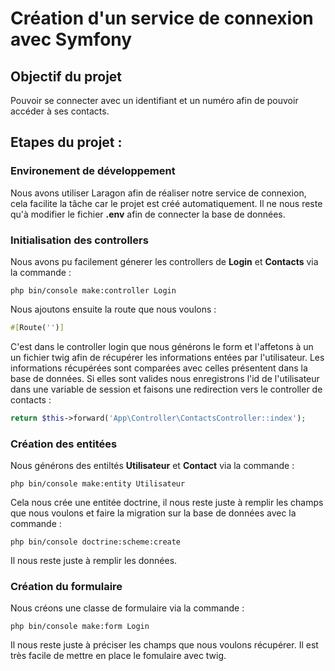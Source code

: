# Création d'un service de connexion avec Symfony

## Objectif du projet
Pouvoir se connecter avec un identifiant et un numéro afin de pouvoir accéder à ses contacts. 

## Etapes du projet :

### Environement de développement
Nous avons utiliser Laragon afin de réaliser notre service de connexion, cela facilite la tâche car le projet est créé automatiquement. Il ne nous reste qu'à modifier le fichier **.env** afin de connecter la base de données.

### Initialisation des controllers
Nous avons pu facilement génerer les controllers de **Login** et **Contacts** via la commande :
```shell
php bin/console make:controller Login
```
Nous ajoutons ensuite la route que nous voulons :
```php
#[Route('')]
```
C'est dans le controller login que nous générons le form et l'affetons à un un fichier twig afin de récupérer les informations entées par l'utilisateur.
Les informations récupérées sont comparées avec celles présentent dans la base de données.
Si elles sont valides nous enregistrons l'id de l'utilisateur dans une variable de session et faisons une redirection vers le controller de contacts :
```php
return $this->forward('App\Controller\ContactsController::index');
``` 

### Création des entitées
Nous générons des entiltés **Utilisateur** et **Contact** via la commande :
```shell
php bin/console make:entity Utilisateur
```
Cela nous crée une entitée doctrine, il nous reste juste à remplir les champs que nous voulons et faire la migration sur la base de données avec la commande :
```shell
php bin/console doctrine:scheme:create
```
Il nous reste juste à remplir les données.

### Création du formulaire
Nous créons une classe de formulaire via la commande :
```shell
php bin/console make:form Login
```
Il nous reste juste à préciser les champs que nous voulons récupérer. Il est très facile de mettre en place le fomulaire avec twig.